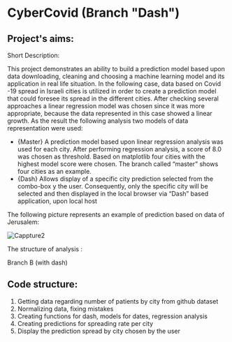  # CyberCovid (Branch "Dash")

 ## Project's aims: 
 
Short Description:
 
This project demonstrates an ability to build a prediction model based upon data downloading, cleaning and choosing a machine learning model and its application in real life situation.
In the following case, data based on Covid -19 spread in Israeli cities is utilized in order to create a prediction model that could foresee its spread in the different cities.
 After checking several approaches a linear regression model was chosen since it was more appropriate, because the data represented in this case showed a linear growth.
As the result the following analysis two models of data representation were used: 
- {Master} A prediction model based upon linear regression analysis was used for each city. After performing regression analysis, a score of 8.0 was chosen as threshold. Based on matplotlib four cities with the highest model score were chosen. The branch called “master” shows four cities as an example.
- {Dash} Allows display of a specific city prediction selected from the combo-box y the user.  Consequently, only the specific city will be selected and then displayed in the local browser via “Dash” based application, upon local host



The following picture represents an example of prediction based on data of Jerusalem:

![Cappture2](https://user-images.githubusercontent.com/74383608/107421801-14af6b00-6b23-11eb-9fe4-d5061293034f.PNG)

The structure of analysis :
 
Branch B (with dash)

 ## Code structure:
 1. Getting data regarding number of patients by city from github dataset
 2. Normalizing data, fixing mistakes
 3. Creating functions for dash, models for dates, regression analysis
 4. Creating predictions for spreading rate per city
 5. Display the prediction spread by city chosen by the  user






